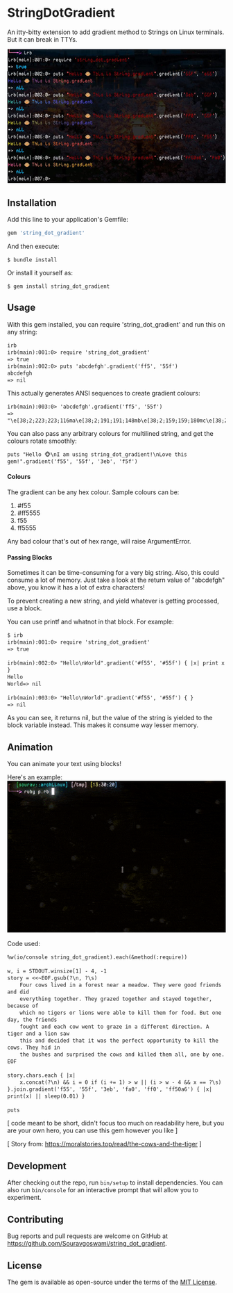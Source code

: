 # StringDotGradient
An itty-bitty extension to add gradient method to Strings on Linux terminals. But it can break in TTYs.

![Preview](https://github.com/Souravgoswami/string_dot_gradient/blob/master/images/preview.jpg)

## Installation
Add this line to your application's Gemfile:

```ruby
gem 'string_dot_gradient'
```

And then execute:

```
$ bundle install
```

Or install it yourself as:

```
$ gem install string_dot_gradient
```

## Usage

With this gem installed, you can require 'string_dot_gradient' and run this on any string:

```
irb
irb(main):001:0> require 'string_dot_gradient'
=> true
irb(main):002:0> puts 'abcdefgh'.gradient('ff5', '55f')
abcdefgh
=> nil
```

This actually generates ANSI sequences to create gradient colours:

```
irb(main):003:0> 'abcdefgh'.gradient('ff5', '55f')
=> "\e[38;2;223;223;116ma\e[38;2;191;191;148mb\e[38;2;159;159;180mc\e[38;2;127;127;212md\e[38;2;95;95;244me\e[38;2;63;63;255mf\e[38;2;31;31;255mg\e[38;2;0;0;255mh\e[0m"
```

You can also pass any arbitrary colours for multilined string, and get the colours rotate smoothly:

```
puts "Hello 🐵\nI am using string_dot_gradient!\nLove this gem!".gradient('f55', '55f', '3eb', 'f5f')
```

#### Colours

The gradient can be any hex colour. Sample colours can be:

1. #f55
2. #ff5555
3. f55
4. ff5555

Any bad colour that's out of hex range, will raise ArgumentError.

#### Passing Blocks
Sometimes it can be time-consuming for a very big string. Also, this could consume a lot of memory.
Just take a look at the return value of "abcdefgh" above, you know it has a lot of extra characters!

To prevent creating a new string, and yield whatever is getting processed, use a block.

You can use printf and whatnot in that block. For example:

```
$ irb
irb(main):001:0> require 'string_dot_gradient'
=> true

irb(main):002:0> "Hello\nWorld".gradient('#f55', '#55f') { |x| print x }
Hello
World=> nil

irb(main):003:0> "Hello\nWorld".gradient('#f55', '#55f') { }
=> nil

```

As you can see, it returns nil, but the value of the string is yielded to the block variable instead.
This makes it consume way lesser memory.

## Animation
You can animate your text using blocks!

Here's an example:
![Preview](https://github.com/Souravgoswami/string_dot_gradient/blob/master/images/preview.gif)

Code used:

```
%w(io/console string_dot_gradient).each(&method(:require))

w, i = STDOUT.winsize[1] - 4, -1
story = <<~EOF.gsub(?\n, ?\s)
	Four cows lived in a forest near a meadow. They were good friends and did
	everything together. They grazed together and stayed together, because of
	which no tigers or lions were able to kill them for food. But one day, the friends
	fought and each cow went to graze in a different direction. A tiger and a lion saw
	this and decided that it was the perfect opportunity to kill the cows. They hid in
	the bushes and surprised the cows and killed them all, one by one.
EOF

story.chars.each { |x|
	x.concat(?\n) && i = 0 if (i += 1) > w || (i > w - 4 && x == ?\s)
}.join.gradient('f55', '55f', '3eb', 'fa0', 'ff0', 'ff50a6') { |x| print(x) || sleep(0.01) }

puts
```

[ code meant to be short, didn't focus too much on readability here,
but you are your own hero, you can use this gem however you like ]

[ Story from: https://moralstories.top/read/the-cows-and-the-tiger ]

## Development

After checking out the repo, run `bin/setup` to install dependencies.
You can also run `bin/console` for an interactive prompt that will allow you to experiment.

## Contributing

Bug reports and pull requests are welcome on GitHub at https://github.com/Souravgoswami/string_dot_gradient.

## License

The gem is available as open-source under the terms of the [MIT License](https://opensource.org/licenses/MIT).
